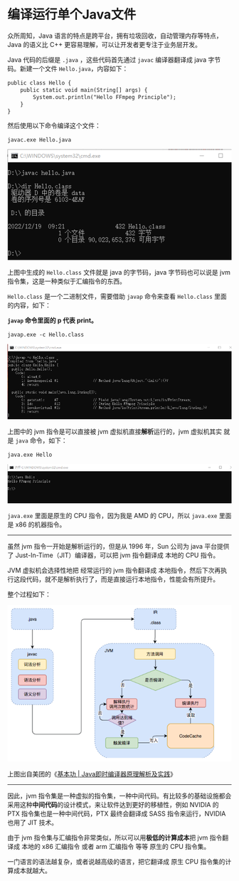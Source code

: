 # 编译运行单个Java文件

众所周知，Java 语言的特点是跨平台，拥有垃圾回收，自动管理内存等特点，Java 的语义比 C++ 更容易理解，可以让开发者更专注于业务层开发。

Java 代码的后缀是 `.java` ，这些代码首先通过 `javac` 编译器翻译成 java 字节码。新建一个文件 `Hello.java`，内容如下：

```
public class Hello {
    public static void main(String[] args) {
        System.out.println("Hello FFmpeg Principle");
    }
}
```

然后使用以下命令编译这个文件：

```
javac.exe Hello.java
```

![1-1](java_hello\1-1.png)

上图中生成的 `Hello.class` 文件就是 java 的字节码，java 字节码也可以说是 jvm 指令集，这是一种类似于汇编指令的东西。

`Hello.class` 是一个二进制文件，需要借助 `javap` 命令来查看 `Hello.class` 里面的内容，如下：

**`javap` 命令里面的 p 代表 print。**

```
javap.exe -c Hello.class
```

![1-2](java_hello\1-2.png)

上图中的 jvm 指令是可以直接被 jvm 虚拟机直接**解析**运行的，jvm 虚拟机其实 就是 `java` 命令，如下：

```
java.exe Hello
```

![1-3](java_hello\1-3.png)

`java.exe` 里面是原生的 CPU 指令，因为我是 AMD 的 CPU，所以 `java.exe` 里面是 x86 的机器指令。

---

虽然 jvm 指令一开始是解析运行的，但是从 1996 年，Sun 公司为 java 平台提供了 Just-In-Time（JIT）编译器，可以把 jvm 指令翻译成 本地的 CPU 指令。

JVM 虚拟机会选择性地把 经常运行的 jvm 指令翻译成 本地指令，然后下次再执行这段代码，就不是解析执行了，而是直接运行本地指令，性能会有所提升。

整个过程如下：

![1-4](java_hello\1-4.png)

上图出自美团的《[基本功 | Java即时编译器原理解析及实践](https://tech.meituan.com/2020/10/22/java-jit-practice-in-meituan.html)》

---

因此，jvm 指令集是一种虚拟的指令集，一种中间代码。有比较多的基础设施都会采用这种**中间代码**的设计模式，来让软件达到更好的移植性，例如 NVIDIA 的 PTX 指令集也是一种中间代码，PTX 最终会翻译成 SASS 指令来运行，NVIDIA 也用了 JIT 技术。

由于 jvm 指令集与汇编指令非常类似，所以可以用**极低的计算成本**把 jvm 指令翻译成 本地的 x86 汇编指令 或者 arm 汇编指令 等等 原生的 CPU 指令集。

一门语言的语法越复杂，或者说越高级的语言，把它翻译成 原生 CPU 指令集的计算成本就越大。











